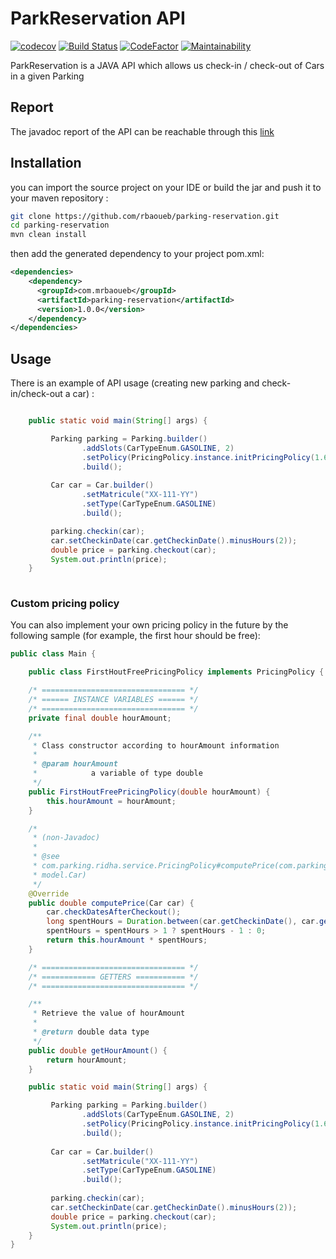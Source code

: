 # ParkReservation API

[![codecov](https://codecov.io/gh/rbaoueb/parking-reservation/branch/master/graph/badge.svg)](https://codecov.io/gh/rbaoueb/parking-reservation)
[![Build Status](https://travis-ci.com/rbaoueb/parking-reservation.svg?branch=master)](https://travis-ci.com/rbaoueb/parking-reservation)
[![CodeFactor](https://www.codefactor.io/repository/github/rbaoueb/parking-reservation/badge)](https://www.codefactor.io/repository/github/rbaoueb/parking-reservation)
[![Maintainability](https://api.codeclimate.com/v1/badges/075bf9e6b0a6b1cc0e58/maintainability)](https://codeclimate.com/github/rbaoueb/parking-reservation/maintainability)


ParkReservation is a JAVA API which allows us check-in / check-out of Cars in a given Parking

## Report
The javadoc report of the API can be reachable through this [link](https://rbaoueb.github.io/parking-reservation/)


## Installation
you can import the source project on your IDE or build the jar and push it to your maven repository :

```bash
git clone https://github.com/rbaoueb/parking-reservation.git
cd parking-reservation
mvn clean install
```

then add the generated dependency to your project pom.xml:
```xml
<dependencies>
    <dependency>
      <groupId>com.mrbaoueb</groupId>
	  <artifactId>parking-reservation</artifactId>
      <version>1.0.0</version>
    </dependency>
</dependencies>
```

## Usage

There is an example of API usage (creating new parking and check-in/check-out a car) : 
```java

	public static void main(String[] args) {

		 Parking parking = Parking.builder()
				.addSlots(CarTypeEnum.GASOLINE, 2)
				.setPolicy(PricingPolicy.instance.initPricingPolicy(1.6))
				.build();
		 
		 Car car = Car.builder()
				.setMatricule("XX-111-YY")
				.setType(CarTypeEnum.GASOLINE)
				.build();

		 parking.checkin(car);
		 car.setCheckinDate(car.getCheckinDate().minusHours(2));
		 double price = parking.checkout(car);
		 System.out.println(price);
	}
	
```

### Custom pricing policy
You can also implement your own pricing policy in the future by the following sample (for example, the first hour should be free):
```java
public class Main {

    public class FirstHoutFreePricingPolicy implements PricingPolicy {

	/* ================================ */
	/* ====== INSTANCE VARIABLES ====== */
	/* ================================ */
	private final double hourAmount;

	/**
	 * Class constructor according to hourAmount information
	 * 
	 * @param hourAmount
	 *            a variable of type double
	 */
	public FirstHoutFreePricingPolicy(double hourAmount) {
		this.hourAmount = hourAmount;
	}

	/*
	 * (non-Javadoc)
	 * 
	 * @see
	 * com.parking.ridha.service.PricingPolicy#computePrice(com.parking.ridha.
	 * model.Car)
	 */
	@Override
	public double computePrice(Car car) {
		car.checkDatesAfterCheckout();
		long spentHours = Duration.between(car.getCheckinDate(), car.getCheckoutDate()).toHours();
		spentHours = spentHours > 1 ? spentHours - 1 : 0;
		return this.hourAmount * spentHours;
	}

	/* ================================ */
	/* ============ GETTERS =========== */
	/* ================================ */

	/**
	 * Retrieve the value of hourAmount
	 * 
	 * @return double data type
	 */
	public double getHourAmount() {
		return hourAmount;
	}

	public static void main(String[] args) {

		 Parking parking = Parking.builder()
				.addSlots(CarTypeEnum.GASOLINE, 2)
				.setPolicy(PricingPolicy.instance.initPricingPolicy(1.6))
				.build();
		 
		 Car car = Car.builder()
				.setMatricule("XX-111-YY")
				.setType(CarTypeEnum.GASOLINE)
				.build();
				
		 parking.checkin(car);
		 car.setCheckinDate(car.getCheckinDate().minusHours(2));
		 double price = parking.checkout(car);
		 System.out.println(price);
	}
}